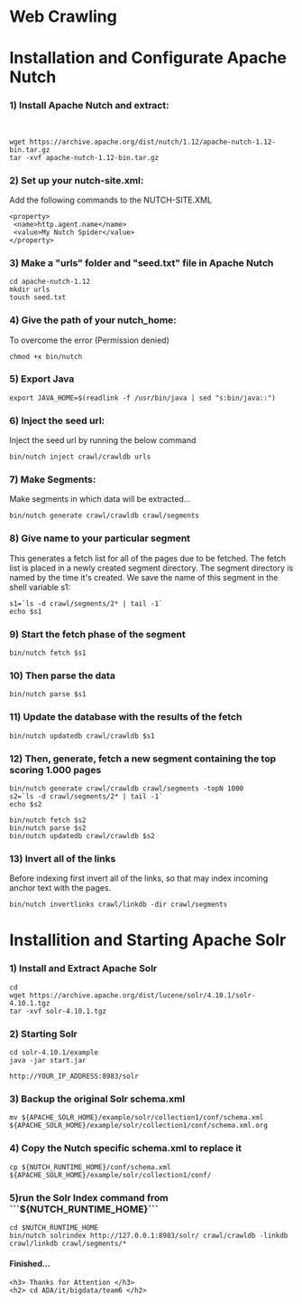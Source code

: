 # Web Crawling

<h1> Installation and Configurate Apache Nutch </h1>

<h3>1) Install Apache Nutch and extract:</h3>
<br>

```
wget https://archive.apache.org/dist/nutch/1.12/apache-nutch-1.12-bin.tar.gz
tar -xvf apache-nutch-1.12-bin.tar.gz
```
<h3>2) Set up your nutch-site.xml:</h3> Add the following commands to the NUTCH-SITE.XML
<br>

```
<property>
 <name>http.agent.name</name>
 <value>My Nutch Spider</value>
</property>
```
<h3>3) Make a "urls" folder and "seed.txt" file in Apache Nutch</h3>

```
cd apache-nutch-1.12
mkdir urls
touch seed.txt
```
<h3>4) Give the path of your nutch_home:</h3> To overcome the error (Permission denied)

```
chmod +x bin/nutch
```
<h3>5) Export Java</h3>

```
export JAVA_HOME=$(readlink -f /usr/bin/java | sed "s:bin/java::")
```
<h3>6) Inject the seed url:</h3> Inject the seed url by running the below command

```
bin/nutch inject crawl/crawldb urls
```
<h3>7) Make Segments:</h3> Make segments in which data will be extracted...

```
bin/nutch generate crawl/crawldb crawl/segments
```
<h3>8) Give name to your particular segment</h3>This generates a fetch list for all of the pages due to be fetched. The fetch list is placed in a newly created segment directory. The segment directory is named by the time it's created. We save the name of this segment in the shell variable s1:

```
s1=`ls -d crawl/segments/2* | tail -1`
echo $s1
```
<h3>9) Start the fetch phase of the segment</h3>

```
bin/nutch fetch $s1
```
<h3>10) Then parse the data</h3>

```
bin/nutch parse $s1
```
<h3>11) Update the database with the results of the fetch</h3>

```
bin/nutch updatedb crawl/crawldb $s1
```
<h3>12) Then, generate, fetch a new segment containing the top scoring 1.000 pages</h3>

```
bin/nutch generate crawl/crawldb crawl/segments -topN 1000
s2=`ls -d crawl/segments/2* | tail -1`
echo $s2

bin/nutch fetch $s2
bin/nutch parse $s2
bin/nutch updatedb crawl/crawldb $s2
```
<h3>13) Invert all of the links</h3> Before indexing first invert all of the links, so that may index incoming anchor text with the pages.

```
bin/nutch invertlinks crawl/linkdb -dir crawl/segments
```
<h1> Installition and Starting Apache Solr </h1>
<h3>1) Install and Extract Apache Solr</h3>

```
cd
wget https://archive.apache.org/dist/lucene/solr/4.10.1/solr-4.10.1.tgz
tar -xvf solr-4.10.1.tgz
```
<h3>2) Starting Solr</h3>

```
cd solr-4.10.1/example
java -jar start.jar

http://YOUR_IP_ADDRESS:8983/solr
```
<h3>3) Backup the original Solr schema.xml</h3>

```
mv ${APACHE_SOLR_HOME}/example/solr/collection1/conf/schema.xml ${APACHE_SOLR_HOME}/example/solr/collection1/conf/schema.xml.org
```
<h3>4) Copy the Nutch specific schema.xml to replace it</h3>

```
cp ${NUTCH_RUNTIME_HOME}/conf/schema.xml ${APACHE_SOLR_HOME}/example/solr/collection1/conf/
```
<h3>5)run the Solr Index command from  ```${NUTCH_RUNTIME_HOME}```</h3>

```
cd $NUTCH_RUNTIME_HOME
bin/nutch solrindex http://127.0.0.1:8983/solr/ crawl/crawldb -linkdb crawl/linkdb crawl/segments/*
```
<h4> Finished... </h4>

```
<h3> Thanks for Attention </h3>
<h2> cd ADA/it/bigdata/team6 </h2>
